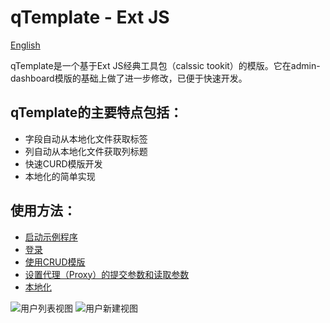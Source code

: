 # qTemplate - Ext JS

[English](README_en.md)

qTemplate是一个基于Ext JS经典工具包（calssic tookit）的模版。它在admin-dashboard模版的基础上做了进一步修改，已便于快速开发。

## qTemplate的主要特点包括：
* 字段自动从本地化文件获取标签
* 列自动从本地化文件获取列标题
* 快速CURD模版开发
* 本地化的简单实现

## 使用方法：
* [启动示例程序](docs/zh-cn/start1.md)
* [登录](docs/zh-cn/login.md)
* [使用CRUD模版](docs/zh-cn/curd.md)
* [设置代理（Proxy）的提交参数和读取参数](docs/zh-cn/proxy.md)
* [本地化](docs/zh-cn/localization.md)

![用户列表视图](https://github.com/tianxiaode/qTemplate-ExtJS/blob/master/docs/images/userList.PNG)
![用户新建视图](https://github.com/tianxiaode/qTemplate-ExtJS/blob/master/docs/images/userAdd.PNG)


